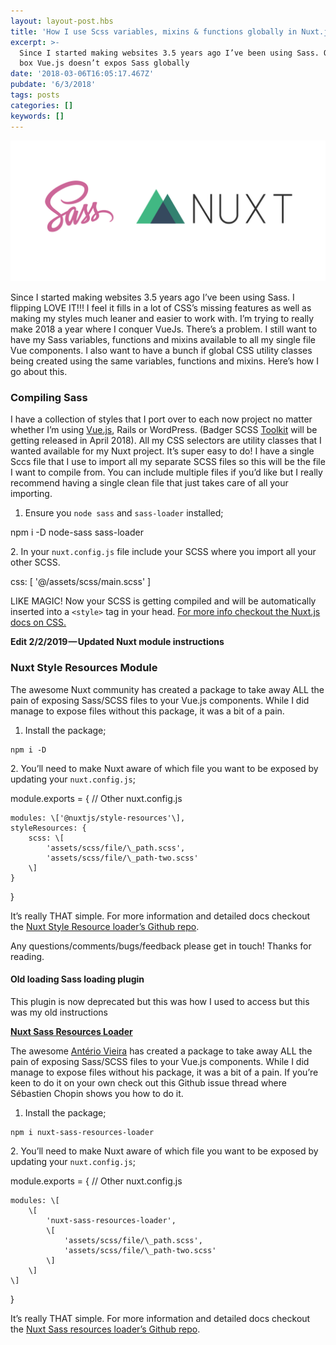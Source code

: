 ```yaml
---
layout: layout-post.hbs
title: 'How I use Scss variables, mixins & functions globally in Nuxt.js'
excerpt: >-
  Since I started making websites 3.5 years ago I’ve been using Sass. Out of the
  box Vue.js doesn’t expos Sass globally
date: '2018-03-06T16:05:17.467Z'
pubdate: '6/3/2018'
tags: posts
categories: []
keywords: []
---
```


![](/assets/img/1__74SrHWyWVCcrPLXcJoJ0fQ__2x.png)

Since I started making websites 3.5 years ago I’ve been using Sass. I flipping LOVE IT!!! I feel it fills in a lot of CSS’s missing features as well as making my styles much leaner and easier to work with. I’m trying to really make 2018 a year where I conquer VueJs. There’s a problem. I still want to have my Sass variables, functions and mixins available to all my single file Vue components. I also want to have a bunch if global CSS utility classes being created using the same variables, functions and mixins. Here’s how I go about this.

### Compiling Sass

I have a collection of styles that I port over to each now project no matter whether I’m using [Vue.js](https://hackernoon.com/tagged/vue-js), Rails or WordPress. (Badger SCSS [Toolkit](https://hackernoon.com/tagged/toolkit) will be getting released in April 2018). All my CSS selectors are utility classes that I wanted available for my Nuxt project. It’s super easy to do! I have a single Sccs file that I use to import all my separate SCSS files so this will be the file I want to compile from. You can include multiple files if you’d like but I really recommend having a single clean file that just takes care of all your importing.

1.  Ensure you `node sass` and `sass-loader` installed;

npm i -D node-sass sass-loader

2\. In your `nuxt.config.js` file include your SCSS where you import all your other SCSS.

css: \[
    '@/assets/scss/main.scss'
\]

LIKE MAGIC! Now your SCSS is getting compiled and will be automatically inserted into a `<style>` tag in your head. [For more info checkout the Nuxt.js docs on CSS.](https://nuxtjs.org/api/configuration-css)

**Edit 2/2/2019 — Updated Nuxt module instructions**

### Nuxt Style Resources Module

The awesome Nuxt community has created a package to take away ALL the pain of exposing Sass/SCSS files to your Vue.js components. While I did manage to expose files without this package, it was a bit of a pain.

1.  Install the package;

```
npm i -D
```

2\. You’ll need to make Nuxt aware of which file you want to be exposed by updating your `nuxt.config.js`;

module.exports = {
    // Other nuxt.config.js

    modules: \['@nuxtjs/style-resources'\],
    styleResources: {
        scss: \[
            'assets/scss/file/\_path.scss',
            'assets/scss/file/\_path-two.scss'
        \]
    }
}

It’s really THAT simple. For more information and detailed docs checkout the [Nuxt Style Resource loader’s Github repo](https://github.com/nuxt-community/style-resources-module).

Any questions/comments/bugs/feedback please get in touch! Thanks for reading.

#### Old loading Sass loading plugin

This plugin is now deprecated but this was how I used to access but this was my old instructions

[**Nuxt Sass Resources Loader**](https://github.com/anteriovieira/nuxt-sass-resources-loader)

The awesome [Antério Vieira](https://github.com/anteriovieira) has created a package to take away ALL the pain of exposing Sass/SCSS files to your Vue.js components. While I did manage to expose files without his package, it was a bit of a pain. If you’re keen to do it on your own check out this Github issue thread where Sébastien Chopin shows you how to do it.

1.  Install the package;

```
npm i nuxt-sass-resources-loader
```

2\. You’ll need to make Nuxt aware of which file you want to be exposed by updating your `nuxt.config.js`;

module.exports = {
    // Other nuxt.config.js

    modules: \[
        \[
            'nuxt-sass-resources-loader',
            \[
                'assets/scss/file/\_path.scss',
                'assets/scss/file/\_path-two.scss'
            \]
        \]
    \]
}

It’s really THAT simple. For more information and detailed docs checkout the [Nuxt Sass resources loader’s Github repo](https://github.com/anteriovieira/nuxt-sass-resources-loader).